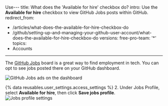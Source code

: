 Use---
title: What does the 'Available for hire' checkbox do?
intro: Use the **Available for hire** checkbox to view GitHub Jobs posts within GitHub.
redirect_from:
  - /articles/what-does-the-available-for-hire-checkbox-do
  - /github/setting-up-and-managing-your-github-user-account/what-does-the-available-for-hire-checkbox-do
versions:
  free-pro-team: '*'
topics:
  - Accounts
---
The [GitHub Jobs](https://jobs.github.com/) board is a great way to find employment in tech. You can opt to see jobs posted there on your GitHub dashboard.

![GitHub Jobs ads on the dashboard](/assets/images/help/settings/jobs-ads-on-dashboard.png)

{% data reusables.user_settings.access_settings %}
2. Under Jobs Profile, select **Available for hire**, then click **Save jobs profile**.
	![Jobs profile settings](/assets/images/help/settings/jobs-profile-settings.png)
